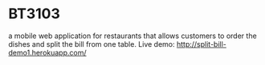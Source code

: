 # BT3103
a mobile web application for restaurants that allows customers to order the dishes and split the bill from one table.
Live demo: http://split-bill-demo1.herokuapp.com/
